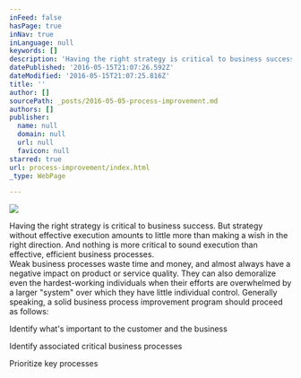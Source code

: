 ```yaml
---
inFeed: false
hasPage: true
inNav: true
inLanguage: null
keywords: []
description: 'Having the right strategy is critical to business success. But strategy without effective execution amounts to little more than making a wish in the right direction. And nothing is more critical to sound execution than effective, efficient business processes.  Weak business processes waste time and money, and almost always have a negative impact on product or service quality. They can also demoralize even the hardest-working individuals when their efforts are overwhelmed by a larger “system” over which they have little individual control. Generally speaking, a solid business process improvement program should proceed as follows: '
datePublished: '2016-05-15T21:07:26.592Z'
dateModified: '2016-05-15T21:07:25.816Z'
title: ''
author: []
sourcePath: _posts/2016-05-05-process-improvement.md
authors: []
publisher:
  name: null
  domain: null
  url: null
  favicon: null
starred: true
url: process-improvement/index.html
_type: WebPage

---
```

![](https://the-grid-user-content.s3-us-west-2.amazonaws.com/ce76b817-b1e7-46fb-b8e1-127e71ca06e2.jpg)

Having the right strategy is critical to business success. But strategy without effective execution amounts to little more than making a wish in the right direction. And nothing is more critical to sound execution than effective, efficient business processes.   
Weak business processes waste time and money, and almost always have a negative impact on product or service quality. They can also demoralize even the hardest-working individuals when their efforts are overwhelmed by a larger "system" over which they have little individual control. Generally speaking, a solid business process improvement program should proceed as follows: 

Identify what's important to the customer and the business

Identify associated critical business processes 

Prioritize key processes